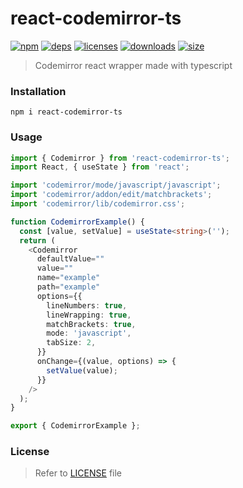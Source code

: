 # react-codemirror-ts

[![npm][npm]][npm-url]
[![deps][deps]][deps-url]
[![licenses][licenses]][licenses-url]
[![downloads][downloads]][downloads-url]
[![size][size]][size-url]

> Codemirror react wrapper made with typescript


### Installation
```shell
npm i react-codemirror-ts
```

### Usage
```typescript jsx
import { Codemirror } from 'react-codemirror-ts';
import React, { useState } from 'react';

import 'codemirror/mode/javascript/javascript';
import 'codemirror/addon/edit/matchbrackets';
import 'codemirror/lib/codemirror.css';

function CodemirrorExample() {
  const [value, setValue] = useState<string>('');
  return (
    <Codemirror
      defaultValue=""
      value=""
      name="example"
      path="example"
      options={{
        lineNumbers: true,
        lineWrapping: true,
        matchBrackets: true,
        mode: 'javascript',
        tabSize: 2,
      }}
      onChange={(value, options) => {
        setValue(value);
      }}
    />
  );
}

export { CodemirrorExample };
```

### License

> Refer to [LICENSE](LICENSE) file

[npm]: https://img.shields.io/npm/v/react-codemirror-ts.svg
[npm-url]: https://npmjs.com/package/react-codemirror-ts
[deps]: https://img.shields.io/david/atassis/react-codemirror-ts.svg
[deps-url]: https://david-dm.org/atassis/react-codemirror-ts
[licenses-url]: http://opensource.org/licenses/MIT
[licenses]: https://img.shields.io/npm/l/react-codemirror-ts.svg
[downloads-url]: https://npmcharts.com/compare/react-codemirror-ts?minimal=true
[downloads]: https://img.shields.io/npm/dm/react-codemirror-ts.svg
[size-url]: https://packagephobia.com/result?p=react-codemirror-ts
[size]: https://packagephobia.com/badge?p=react-codemirror-ts
